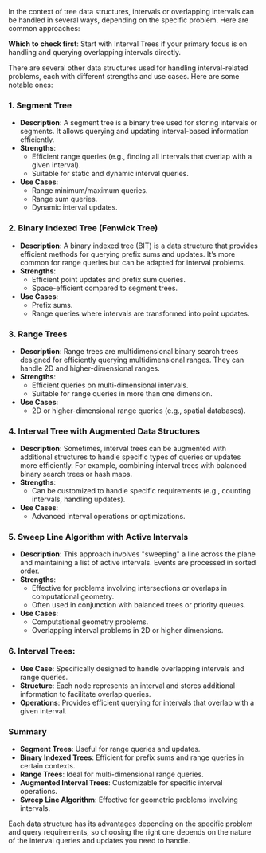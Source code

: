 In the context of tree data structures, intervals or overlapping intervals can be handled in several ways, depending on the specific problem. Here are common approaches:

**Which to check first**: Start with Interval Trees if your primary focus is on handling and querying overlapping intervals directly.

There are several other data structures used for handling interval-related problems, each with different strengths and use cases. Here are some notable ones:

### 1. **Segment Tree**

- **Description**: A segment tree is a binary tree used for storing intervals or segments. It allows querying and updating interval-based information efficiently.
- **Strengths**:
   - Efficient range queries (e.g., finding all intervals that overlap with a given interval).
   - Suitable for static and dynamic interval queries.
- **Use Cases**:
   - Range minimum/maximum queries.
   - Range sum queries.
   - Dynamic interval updates.

### 2. **Binary Indexed Tree (Fenwick Tree)**

- **Description**: A binary indexed tree (BIT) is a data structure that provides efficient methods for querying prefix sums and updates. It’s more common for range queries but can be adapted for interval problems.
- **Strengths**:
   - Efficient point updates and prefix sum queries.
   - Space-efficient compared to segment trees.
- **Use Cases**:
   - Prefix sums.
   - Range queries where intervals are transformed into point updates.

### 3. **Range Trees**

- **Description**: Range trees are multidimensional binary search trees designed for efficiently querying multidimensional ranges. They can handle 2D and higher-dimensional ranges.
- **Strengths**:
   - Efficient queries on multi-dimensional intervals.
   - Suitable for range queries in more than one dimension.
- **Use Cases**:
   - 2D or higher-dimensional range queries (e.g., spatial databases).

### 4. **Interval Tree with Augmented Data Structures**

- **Description**: Sometimes, interval trees can be augmented with additional structures to handle specific types of queries or updates more efficiently. For example, combining interval trees with balanced binary search trees or hash maps.
- **Strengths**:
   - Can be customized to handle specific requirements (e.g., counting intervals, handling updates).
- **Use Cases**:
   - Advanced interval operations or optimizations.

### 5. **Sweep Line Algorithm with Active Intervals**

- **Description**: This approach involves "sweeping" a line across the plane and maintaining a list of active intervals. Events are processed in sorted order.
- **Strengths**:
   - Effective for problems involving intersections or overlaps in computational geometry.
   - Often used in conjunction with balanced trees or priority queues.
- **Use Cases**:
   - Computational geometry problems.
   - Overlapping interval problems in 2D or higher dimensions.

### 6. **Interval Trees**:
- **Use Case**: Specifically designed to handle overlapping intervals and range queries.
- **Structure**: Each node represents an interval and stores additional information to facilitate overlap queries.
- **Operations**: Provides efficient querying for intervals that overlap with a given interval.

### Summary

- **Segment Trees**: Useful for range queries and updates.
- **Binary Indexed Trees**: Efficient for prefix sums and range queries in certain contexts.
- **Range Trees**: Ideal for multi-dimensional range queries.
- **Augmented Interval Trees**: Customizable for specific interval operations.
- **Sweep Line Algorithm**: Effective for geometric problems involving intervals.

Each data structure has its advantages depending on the specific problem and query requirements, so choosing the right one depends on the nature of the interval queries and updates you need to handle.